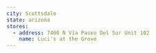 ```yaml
---
city: Scottsdale
state: arizona
stores:
  - address: 7400 N Vía Paseo Del Sur Unit 102
    name: Luci's at the Grove
---
```

